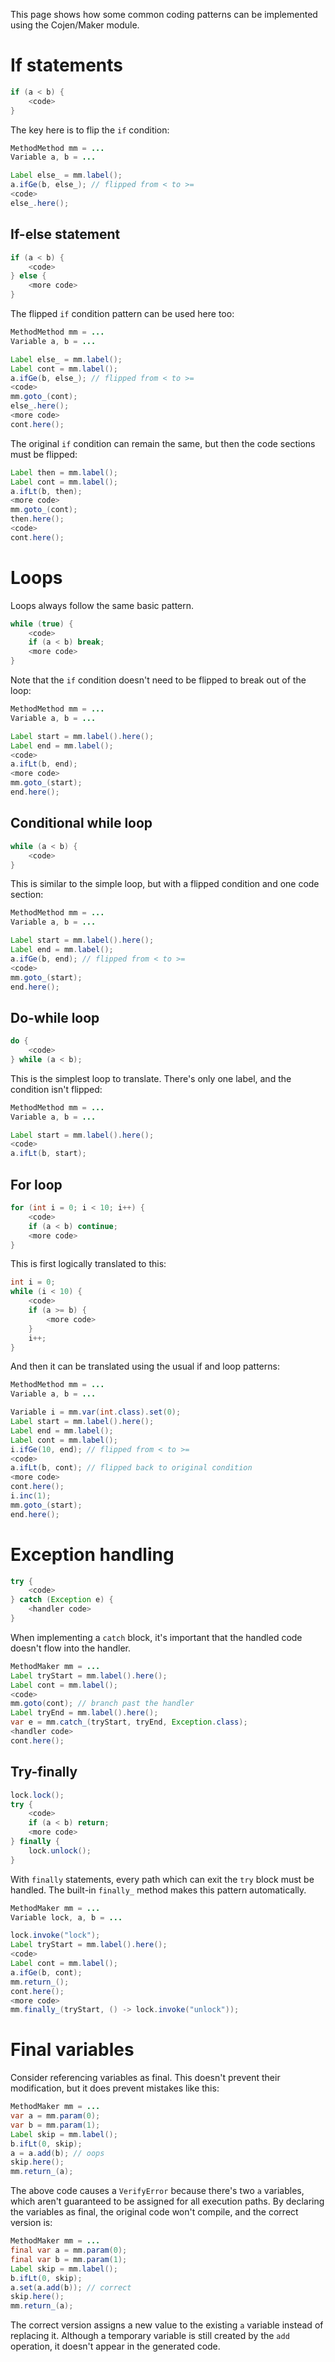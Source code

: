 This page shows how some common coding patterns can be implemented using the Cojen/Maker module.

If statements
=============

```java
if (a < b) {
    <code>
}
```

The key here is to flip the `if` condition:

```java
MethodMethod mm = ...
Variable a, b = ...

Label else_ = mm.label();
a.ifGe(b, else_); // flipped from < to >=
<code>
else_.here();
```

If-else statement
-----------------

```java
if (a < b) {
    <code>
} else {
    <more code>
}
```

The flipped `if` condition pattern can be used here too:

```java
MethodMethod mm = ...
Variable a, b = ...

Label else_ = mm.label();
Label cont = mm.label();
a.ifGe(b, else_); // flipped from < to >=
<code>
mm.goto_(cont);
else_.here();
<more code>
cont.here();
```

The original `if` condition can remain the same, but then the code sections must be flipped:

```java
Label then = mm.label();
Label cont = mm.label();
a.ifLt(b, then);
<more code>
mm.goto_(cont);
then.here();
<code>
cont.here();
```

Loops
=====

Loops always follow the same basic pattern.

```java
while (true) {
    <code>
    if (a < b) break;
    <more code>
}
```

Note that the `if` condition doesn't need to be flipped to break out of the loop:

```java
MethodMethod mm = ...
Variable a, b = ...

Label start = mm.label().here();
Label end = mm.label();
<code>
a.ifLt(b, end);
<more code>
mm.goto_(start);
end.here();
```

Conditional while loop
----------------------

```java
while (a < b) {
    <code>
}
```

This is similar to the simple loop, but with a flipped condition and one code section:


```java
MethodMethod mm = ...
Variable a, b = ...

Label start = mm.label().here();
Label end = mm.label();
a.ifGe(b, end); // flipped from < to >=
<code>
mm.goto_(start);
end.here();
```

Do-while loop
-------------

```java
do {
    <code>
} while (a < b);
```

This is the simplest loop to translate. There's only one label, and the condition isn't flipped:

```java
MethodMethod mm = ...
Variable a, b = ...

Label start = mm.label().here();
<code>
a.ifLt(b, start);
```

For loop
--------
```java
for (int i = 0; i < 10; i++) {
    <code>
    if (a < b) continue;
    <more code>
}
```

This is first logically translated to this:

```java
int i = 0;
while (i < 10) {
    <code>
    if (a >= b) {
        <more code>
    }
    i++;
}
```

And then it can be translated using the usual if and loop patterns:

```java
MethodMethod mm = ...
Variable a, b = ...

Variable i = mm.var(int.class).set(0);
Label start = mm.label().here();
Label end = mm.label();
Label cont = mm.label();
i.ifGe(10, end); // flipped from < to >=
<code>
a.ifLt(b, cont); // flipped back to original condition
<more code>
cont.here();
i.inc(1);
mm.goto_(start);
end.here();
```

Exception handling
==================

```java
try {
    <code>
} catch (Exception e) {
    <handler code>
}
```

When implementing a `catch` block, it's important that the handled code doesn't flow into the handler.

```java
MethodMaker mm = ...
Label tryStart = mm.label().here();
Label cont = mm.label();
<code>
mm.goto(cont); // branch past the handler
Label tryEnd = mm.label().here();
var e = mm.catch_(tryStart, tryEnd, Exception.class);
<handler code>
cont.here();
```

Try-finally
-----------

```java
lock.lock();
try {
    <code>
    if (a < b) return;
    <more code>
} finally {
    lock.unlock();
}
```

With `finally` statements, every path which can exit the `try` block must be handled. The
built-in `finally_` method makes this pattern automatically.

```java
MethodMaker mm = ...
Variable lock, a, b = ...

lock.invoke("lock");
Label tryStart = mm.label().here();
<code>
Label cont = mm.label();
a.ifGe(b, cont);
mm.return_();
cont.here();
<more code>
mm.finally_(tryStart, () -> lock.invoke("unlock"));
```

Final variables
===============

Consider referencing variables as final. This doesn't prevent their modification, but it does
prevent mistakes like this:

```java
MethodMaker mm = ...
var a = mm.param(0);
var b = mm.param(1);
Label skip = mm.label();
b.ifLt(0, skip);
a = a.add(b); // oops
skip.here();
mm.return_(a);
```

The above code causes a `VerifyError` because there's two `a` variables, which aren't guaranteed
to be assigned for all execution paths. By declaring the variables as final, the original code
won't compile, and the correct version is:

```java
MethodMaker mm = ...
final var a = mm.param(0);
final var b = mm.param(1);
Label skip = mm.label();
b.ifLt(0, skip);
a.set(a.add(b)); // correct
skip.here();
mm.return_(a);
```

The correct version assigns a new value to the existing `a` variable instead of replacing it.
Although a temporary variable is still created by the `add` operation, it doesn't appear in
the generated code.
